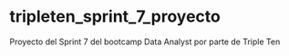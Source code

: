 # tripleten_sprint_7_proyecto
Proyecto del Sprint 7 del bootcamp Data Analyst por parte de Triple Ten
